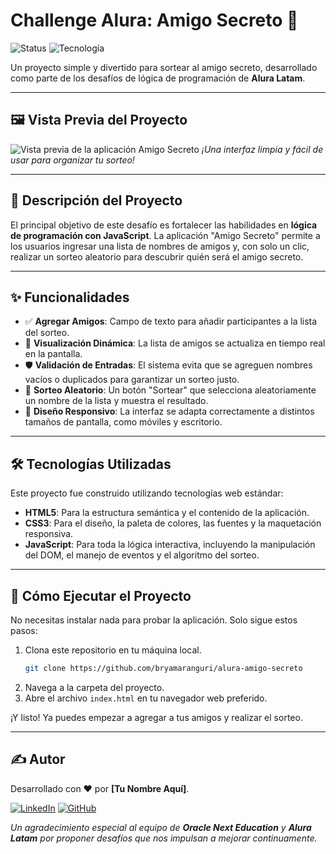 # Challenge Alura: Amigo Secreto 🤫

![Status](https://img.shields.io/badge/status-finalizado-success)
![Tecnología](https://img.shields.io/badge/tecnología-JS%20|%20HTML%20|%20CSS-blue)

Un proyecto simple y divertido para sortear al amigo secreto, desarrollado como parte de los desafíos de lógica de programación de **Alura Latam**.

---

## 🖼️ Vista Previa del Proyecto

![Vista previa de la aplicación Amigo Secreto](https://i.imgur.com/0CRTEWb.png)
_¡Una interfaz limpia y fácil de usar para organizar tu sorteo!_

---

## 📝 Descripción del Proyecto

El principal objetivo de este desafío es fortalecer las habilidades en **lógica de programación con JavaScript**. La aplicación "Amigo Secreto" permite a los usuarios ingresar una lista de nombres de amigos y, con solo un clic, realizar un sorteo aleatorio para descubrir quién será el amigo secreto.

---

## ✨ Funcionalidades

- ✅ **Agregar Amigos**: Campo de texto para añadir participantes a la lista del sorteo.
- 🎨 **Visualización Dinámica**: La lista de amigos se actualiza en tiempo real en la pantalla.
- 🛡️ **Validación de Entradas**: El sistema evita que se agreguen nombres vacíos o duplicados para garantizar un sorteo justo.
- 🎲 **Sorteo Aleatorio**: Un botón "Sortear" que selecciona aleatoriamente un nombre de la lista y muestra el resultado.
- 📱 **Diseño Responsivo**: La interfaz se adapta correctamente a distintos tamaños de pantalla, como móviles y escritorio.

---

## 🛠️ Tecnologías Utilizadas

Este proyecto fue construido utilizando tecnologías web estándar:

- **HTML5**: Para la estructura semántica y el contenido de la aplicación.
- **CSS3**: Para el diseño, la paleta de colores, las fuentes y la maquetación responsiva.
- **JavaScript**: Para toda la lógica interactiva, incluyendo la manipulación del DOM, el manejo de eventos y el algoritmo del sorteo.

---

## 🚀 Cómo Ejecutar el Proyecto

No necesitas instalar nada para probar la aplicación. Solo sigue estos pasos:

1.  Clona este repositorio en tu máquina local.
    ```bash
    git clone https://github.com/bryamaranguri/alura-amigo-secreto
    ```
2.  Navega a la carpeta del proyecto.
3.  Abre el archivo `index.html` en tu navegador web preferido.

¡Y listo! Ya puedes empezar a agregar a tus amigos y realizar el sorteo.

---

## ✍️ Autor

Desarrollado con ❤️ por **[Tu Nombre Aquí]**.

[![LinkedIn](https://img.shields.io/badge/LinkedIn-0077B5?style=for-the-badge&logo=linkedin&logoColor=white)](https://www.linkedin.com/in/bryam-aranguri/)
[![GitHub](https://img.shields.io/badge/GitHub-100000?style=for-the-badge&logo=github&logoColor=white)](https://github.com/bryamaranguri)

_Un agradecimiento especial al equipo de **Oracle Next Education** y **Alura Latam** por proponer desafíos que nos impulsan a mejorar continuamente._
